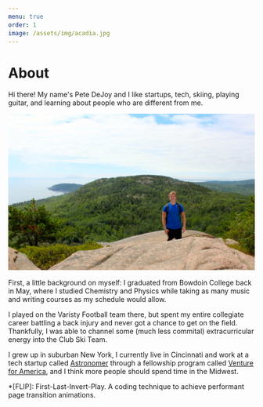 ```yaml
---
menu: true
order: 1
image: /assets/img/acadia.jpg
---
```


# About

Hi there! My name's Pete DeJoy and I like startups, tech, skiing, playing guitar, and learning about people who are different from me.

![acadia](assets/img/acadia.jpg)

<!-- {:.lead srcset="/assets/img/acadia.jpg 1920w, /assets/img/acadia.jpg 9x60w, /assets/img/acadia.jpg 480w" data-width="1920" data-height="1080"}
A shot from Acadia National Park in 2016.
{:.figure} -->

First, a little background on myself: I graduated from Bowdoin College back in May, where I studied Chemistry and Physics while taking as many music and writing courses as my schedule would allow.

I played on the Varisty Football team there, but spent my entire collegiate career battling a back injury and never got a chance to get on the field. Thankfully, I was able to channel some (much less commital) extracurricular energy into the Club Ski Team.

I grew up in suburban New York, I currently live in Cincinnati and work at a tech startup called [Astronomer](https://astronomer.io) through a fellowship program called [Venture for America](https://ventureforamerica.org), and I think more people should spend time in the Midwest.

*[FLIP]: First-Last-Invert-Play. A coding technique to achieve performant page transition animations.
 